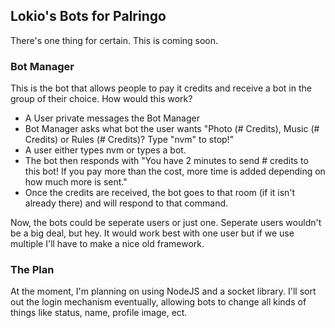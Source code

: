 ## Lokio's Bots for Palringo ##
There's one thing for certain. This is coming soon.

### Bot Manager ###
This is the bot that allows people to pay it credits and receive a bot in the group of their choice. How would this work?
- A User private messages the Bot Manager
- Bot Manager asks what bot the user wants "Photo (# Credits), Music (# Credits) or Rules (# Credits)? Type "nvm" to stop!"
- A user either types nvm or types a bot.
- The bot then responds with "You have 2 minutes to send # credits to this bot! If you pay more than the cost, more time is added depending on how much more is sent."
- Once the credits are received, the bot goes to that room (if it isn't already there) and will respond to that command.

Now, the bots could be seperate users or just one. Seperate users wouldn't be a big deal, but hey. It would work best with one user but if we use multiple I'll have to make a nice old framework.

### The Plan ###
At the moment, I'm planning on using NodeJS and a socket library. I'll sort out the login mechanism eventually, allowing bots to change all kinds of things like status, name, profile image, ect.
